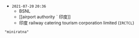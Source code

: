 - `2021-07-20`  `20:36`
	- BSNL
	- [[airport authority ˋ 印度]]
	- 印度 railway catering tourism corporation limited (`IRCTCL`)

```query
"miniratna"
```